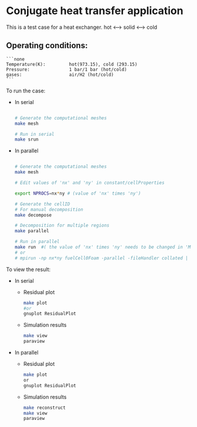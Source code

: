 # __Conjugate heat transfer application__

This is a test case for a heat exchanger. hot <--> solid <--> cold

## Operating conditions:

    ```none
    Temperature(K):         hot(973.15), cold (293.15)
    Pressure:               1 bar/1 bar (hot/cold)
    gases:                  air/H2 (hot/cold)
    ```

To run the case:

- In serial

    ```bash

    # Generate the computational meshes
    make mesh

    # Run in serial
    make srun

    ```

- In parallel

    ```bash

    # Generate the computational meshes
    make mesh

    # Edit values of 'nx' and 'ny' in constant/cellProperties

    export NPROCS=nx*ny # (value of 'nx' times 'ny')

    # Generate the cellID
    # For manual decomposition
    make decompose

    # Decomposition for multiple regions
    make parallel

    # Run in parallel
    make run  #( the value of 'nx' times 'ny' needs to be changed in 'Makefile')
    # or
    # mpirun -np nx*ny fuelCell0Foam -parallel -fileHandler collated | tee log.run

    ```

To view the result:

- In serial

  - Residual plot

    ```bash
    make plot
    #or
    gnuplot ResidualPlot

    ```

  - Simulation results

    ```bash
    make view
    paraview

    ```

- In parallel

  - Residual plot

    ```bash
    make plot
    or
    gnuplot ResidualPlot
    ```

  - Simulation results

    ```bash
    make reconstruct
    make view
    paraview
    ```
